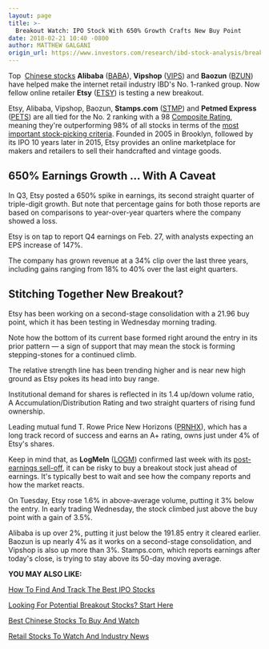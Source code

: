 ```yaml
---
layout: page
title: >-
  Breakout Watch: IPO Stock With 650% Growth Crafts New Buy Point
date: 2018-02-21 10:40 -0800
author: MATTHEW GALGANI
origin_url: https://www.investors.com/research/ibd-stock-analysis/breakout-watch-ipo-stock-with-650-growth-crafts-new-buy-point/
---
```





Top  [Chinese stocks](https://www.investors.com/news/best-chinese-stocks-to-buy-and-watch/) **Alibaba** ([BABA](https://research.investors.com/quote.aspx?symbol=BABA)), **Vipshop** ([VIPS](https://research.investors.com/quote.aspx?symbol=VIPS)) and **Baozun** ([BZUN](https://research.investors.com/quote.aspx?symbol=BZUN)) have helped make the internet retail industry IBD's No. 1-ranked group. Now fellow online retailer **Etsy** ([ETSY](https://research.investors.com/quote.aspx?symbol=ETSY)) is testing a new breakout.









 
 
 Etsy, Alibaba, Vipshop, Baozun, **Stamps.com** ([STMP](https://research.investors.com/quote.aspx?symbol=STMP)) and **Petmed Express** ([PETS](https://research.investors.com/quote.aspx?symbol=PETS)) are all tied for the No. 2 ranking with a 98 [Composite Rating](https://www.investors.com/ibd-university/find-evaluate-stocks/exclusive-ratings/), meaning they're outperforming 98% of all stocks in terms of the [most important stock-picking criteria](https://www.investors.com/ibd-university/can-slim/).
Founded in 2005 in Brooklyn, followed by its IPO 10 years later in 2015, Etsy provides an online marketplace for makers and retailers to sell their handcrafted and vintage goods.


650% Earnings Growth … With A Caveat
------------------------------------


In Q3, Etsy posted a 650% spike in earnings, its second straight quarter of triple-digit growth. But note that percentage gains for both those reports are based on comparisons to year-over-year quarters where the company showed a loss.


Etsy is on tap to report Q4 earnings on Feb. 27, with analysts expecting an EPS increase of 147%.


The company has grown revenue at a 34% clip over the last three years, including gains ranging from 18% to 40% over the last eight quarters.


Stitching Together New Breakout?
--------------------------------


Etsy has been working on a second-stage consolidation with a 21.96 buy point, which it has been testing in Wednesday morning trading.



Note how the bottom of its current base formed right around the entry in its prior pattern — a sign of support that may mean the stock is forming stepping-stones for a continued climb.


The relative strength line has been trending higher and is near new high ground as Etsy pokes its head into buy range.


Institutional demand for shares is reflected in its 1.4 up/down volume ratio, A Accumulation/Distribution Rating and two straight quarters of rising fund ownership.


Leading mutual fund T. Rowe Price New Horizons ([PRNHX](https://research.investors.com/quote.aspx?symbol=PRNHX)), which has a long track record of success and earns an A+ rating, owns just under 4% of Etsy's shares.


Keep in mind that, as **LogMeIn** ([LOGM](https://research.investors.com/quote.aspx?symbol=LOGM)) confirmed last week with its [post-earnings sell-off](https://www.investors.com/stock-lists/stock-spotlight/arista-logmein-leading-stocks-dive/), it can be risky to buy a breakout stock just ahead of earnings. It's typically best to wait and see how the company reports and how the market reacts.


On Tuesday, Etsy rose 1.6% in above-average volume, putting it 3% below the entry. In early trading Wednesday, the stock climbed just above the buy point with a gain of 3.5%.


Alibaba is up over 2%, putting it just below the 191.85 entry it cleared earlier. Baozun is up nearly 4% as it works on a second-stage consolidation, and Vipshop is also up more than 3%. Stamps.com, which reports earnings after today's close, is trying to stay above its 50-day moving average.


**YOU MAY ALSO LIKE:**


[How To Find And Track The Best IPO Stocks](https://www.investors.com/research/ipo-stock-news-and-analysis-find-todays-top-new-issues/)


[Looking For Potential Breakout Stocks? Start Here](https://www.investors.com/how-to-invest/investors-corner/looking-for-the-best-stocks-to-buy-and-watch-start-here/)


[Best Chinese Stocks To Buy And Watch](https://www.investors.com/news/best-chinese-stocks-to-buy-and-watch/)


[Retail Stocks To Watch And Industry News](https://www.investors.com/news/retail-and-e-commerce-stocks-and-industry-news/)


 




